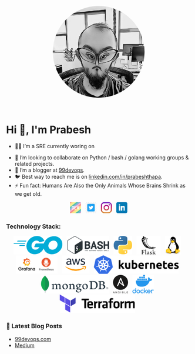 <p align='center'>
  <a href=""><img align='center' src="https://github.com/pgaijin66/pgaijin66/blob/main/icon/avatar.png" height="auto" width="250" style="border-radius:50%"></a>
</p>

<br />


# Hi 👋, I'm Prabesh

- <p> 👨‍💻 I’m a SRE currently woring on  
- 🐧 I’m looking to collaborate on Python / bash / golang working groups & related projects. 
- 🐍 I’m a blogger at [99devops](https://99devops.com). 
- 🐦 Best way to reach me is on [linkedin.com/in/prabeshthapa](https://www.linkedin.com/in/prabeshthapa). 
- ⚡  Fun fact: Humans Are Also the Only Animals Whose Brains Shrink as we get old.
</p>



<p align='center'>
<a href="https://dev.to/pgaijin66"><img height="30" src="https://raw.githubusercontent.com/pgaijin66/pgaijin66/main/icon/dev.png"></a>&nbsp;&nbsp;
<a href="https://twitter.com/pgaijin66"><img height="30" src="https://raw.githubusercontent.com/pgaijin66/pgaijin66/main/icon/twitter.jpeg"></a>&nbsp;&nbsp;
<a href="https://instagram.com/pgaijin66"><img height="30" src="https://raw.githubusercontent.com/pgaijin66/pgaijin66/main/icon/instagram.png"></a>&nbsp;&nbsp;
<a href="https://www.linkedin.com/in/prabeshthapa/"><img height="30" src="https://raw.githubusercontent.com/pgaijin66/pgaijin66/main/icon/linkedin.png?raw=true"></a>
</p>


### Technology Stack:

<p align='center'>
<a href=""><img height="50" src="https://raw.githubusercontent.com/pgaijin66/pgaijin66/main/icon/go.png"></a>&nbsp;&nbsp;
<a href=""><img height="50" src="https://raw.githubusercontent.com/pgaijin66/pgaijin66/main/icon/bash.png"></a>&nbsp;&nbsp;
<a href=""><img height="50" src="https://raw.githubusercontent.com/pgaijin66/pgaijin66/main/icon/python.png"></a>&nbsp;&nbsp;
<a href=""><img height="50" src="https://raw.githubusercontent.com/pgaijin66/pgaijin66/main/icon/flask.png"></a>&nbsp;&nbsp;
<a href=""><img height="50" src="https://raw.githubusercontent.com/pgaijin66/pgaijin66/main/icon/tux.png"></a>&nbsp;&nbsp;
<a href=""><img height="50" src="https://raw.githubusercontent.com/pgaijin66/pgaijin66/main/icon/pg.png"></a>&nbsp;&nbsp;
<a href=""><img height="50" src="https://raw.githubusercontent.com/pgaijin66/pgaijin66/main/icon/aws.png"></a>&nbsp;&nbsp;
<a href=""><img height="50" src="https://raw.githubusercontent.com/pgaijin66/pgaijin66/main/icon/k8s.png"></a>&nbsp;&nbsp;
<a href=""><img height="50" src="https://raw.githubusercontent.com/pgaijin66/pgaijin66/main/icon/mongo.png"></a>&nbsp;&nbsp;
<a href=""><img height="50" src="https://raw.githubusercontent.com/pgaijin66/pgaijin66/main/icon/ansible.png"></a>&nbsp;&nbsp;
<a href=""><img height="50" src="https://raw.githubusercontent.com/pgaijin66/pgaijin66/main/icon/docker.png"></a>&nbsp;&nbsp;
<a href=""><img height="50" src="https://raw.githubusercontent.com/pgaijin66/pgaijin66/main/icon/tf.png"></a>&nbsp;&nbsp;
</p>

### 📕 Latest Blog Posts

- [99devops.com](https://99devops.com) <br />
- [Medium](https://pgaijin66.medium.com/) <br />

